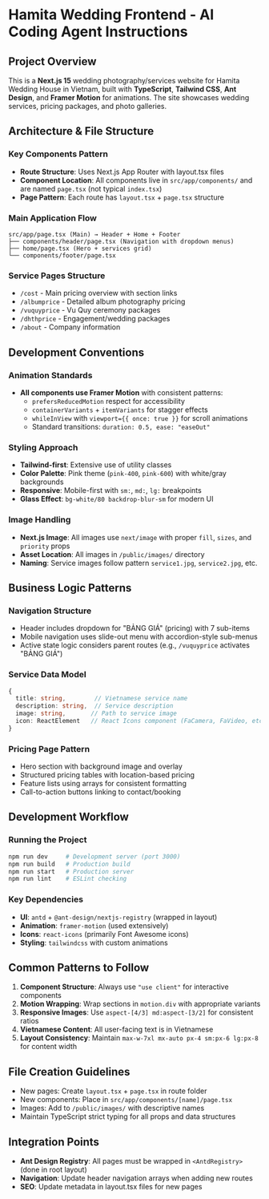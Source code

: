 # Hamita Wedding Frontend - AI Coding Agent Instructions

## Project Overview
This is a **Next.js 15** wedding photography/services website for Hamita Wedding House in Vietnam, built with **TypeScript**, **Tailwind CSS**, **Ant Design**, and **Framer Motion** for animations. The site showcases wedding services, pricing packages, and photo galleries.

## Architecture & File Structure

### Key Components Pattern
- **Route Structure**: Uses Next.js App Router with layout.tsx files
- **Component Location**: All components live in `src/app/components/` and are named `page.tsx` (not typical `index.tsx`)
- **Page Pattern**: Each route has `layout.tsx` + `page.tsx` structure

### Main Application Flow
```
src/app/page.tsx (Main) → Header + Home + Footer
├── components/header/page.tsx (Navigation with dropdown menus)
├── home/page.tsx (Hero + services grid)
└── components/footer/page.tsx
```

### Service Pages Structure
- `/cost` - Main pricing overview with section links
- `/albumprice` - Detailed album photography pricing
- `/vuquyprice` - Vu Quy ceremony packages
- `/dhthprice` - Engagement/wedding packages
- `/about` - Company information

## Development Conventions

### Animation Standards
- **All components use Framer Motion** with consistent patterns:
  - `prefersReducedMotion` respect for accessibility
  - `containerVariants` + `itemVariants` for stagger effects
  - `whileInView` with `viewport={{ once: true }}` for scroll animations
  - Standard transitions: `duration: 0.5, ease: "easeOut"`

### Styling Approach
- **Tailwind-first**: Extensive use of utility classes
- **Color Palette**: Pink theme (`pink-400`, `pink-600`) with white/gray backgrounds
- **Responsive**: Mobile-first with `sm:`, `md:`, `lg:` breakpoints
- **Glass Effect**: `bg-white/80 backdrop-blur-sm` for modern UI

### Image Handling
- **Next.js Image**: All images use `next/image` with proper `fill`, `sizes`, and `priority` props
- **Asset Location**: All images in `/public/images/` directory
- **Naming**: Service images follow pattern `service1.jpg`, `service2.jpg`, etc.

## Business Logic Patterns

### Navigation Structure
- Header includes dropdown for "BẢNG GIÁ" (pricing) with 7 sub-items
- Mobile navigation uses slide-out menu with accordion-style sub-menus
- Active state logic considers parent routes (e.g., `/vuquyprice` activates "BẢNG GIÁ")

### Service Data Model
```typescript
{
  title: string,        // Vietnamese service name
  description: string,  // Service description
  image: string,       // Path to service image
  icon: ReactElement   // React Icons component (FaCamera, FaVideo, etc.)
}
```

### Pricing Page Pattern
- Hero section with background image and overlay
- Structured pricing tables with location-based pricing
- Feature lists using arrays for consistent formatting
- Call-to-action buttons linking to contact/booking

## Development Workflow

### Running the Project
```bash
npm run dev     # Development server (port 3000)
npm run build   # Production build
npm run start   # Production server
npm run lint    # ESLint checking
```

### Key Dependencies
- **UI**: `antd` + `@ant-design/nextjs-registry` (wrapped in layout)
- **Animation**: `framer-motion` (used extensively)
- **Icons**: `react-icons` (primarily Font Awesome icons)
- **Styling**: `tailwindcss` with custom animations

## Common Patterns to Follow

1. **Component Structure**: Always use `"use client"` for interactive components
2. **Motion Wrapping**: Wrap sections in `motion.div` with appropriate variants
3. **Responsive Images**: Use `aspect-[4/3] md:aspect-[3/2]` for consistent ratios
4. **Vietnamese Content**: All user-facing text is in Vietnamese
5. **Layout Consistency**: Maintain `max-w-7xl mx-auto px-4 sm:px-6 lg:px-8` for content width

## File Creation Guidelines

- New pages: Create `layout.tsx` + `page.tsx` in route folder
- New components: Place in `src/app/components/[name]/page.tsx`
- Images: Add to `/public/images/` with descriptive names
- Maintain TypeScript strict typing for all props and data structures

## Integration Points

- **Ant Design Registry**: All pages must be wrapped in `<AntdRegistry>` (done in root layout)
- **Navigation**: Update header navigation arrays when adding new routes
- **SEO**: Update metadata in layout.tsx files for new pages